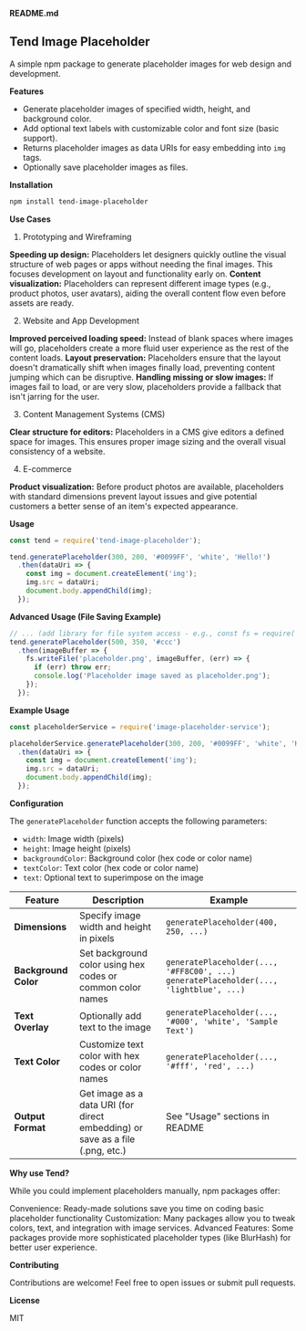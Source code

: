 **README.md**

## Tend Image Placeholder

A simple npm package to generate placeholder images for web design and development.

**Features**

* Generate placeholder images of specified width, height, and background color.
* Add optional text labels with customizable color and font size (basic support).
* Returns placeholder images as data URIs for easy embedding into `img` tags.
* Optionally save placeholder images as files.

**Installation**

```bash
npm install tend-image-placeholder
```

**Use Cases**

1. Prototyping and Wireframing

**Speeding up design:** Placeholders let designers quickly outline the visual structure of web pages or apps without needing the final images. This focuses development on layout and functionality early on.
**Content visualization:** Placeholders can represent different image types (e.g., product photos, user avatars), aiding the overall content flow even before assets are ready.

2. Website and App Development

**Improved perceived loading speed:** Instead of blank spaces where images will go, placeholders create a more fluid user experience as the rest of the content loads.
**Layout preservation:** Placeholders ensure that the layout doesn't dramatically shift when images finally load, preventing content jumping which can be disruptive.
**Handling missing or slow images:** If images fail to load, or are very slow, placeholders provide a fallback that isn't jarring for the user.

3. Content Management Systems (CMS)

**Clear structure for editors:** Placeholders in a CMS give editors a defined space for images. This ensures proper image sizing and the overall visual consistency of a website.

4. E-commerce

**Product visualization:** Before product photos are available, placeholders with standard dimensions prevent layout issues and give potential customers a better sense of an item's expected appearance.

**Usage**

```javascript
const tend = require('tend-image-placeholder');

tend.generatePlaceholder(300, 200, '#0099FF', 'white', 'Hello!')
  .then(dataUri => {
    const img = document.createElement('img');
    img.src = dataUri;
    document.body.appendChild(img);
  });
```

**Advanced Usage (File Saving Example)**

```javascript
// ... (add library for file system access - e.g., const fs = require('fs'))
tend.generatePlaceholder(500, 350, '#ccc')
  .then(imageBuffer => {
    fs.writeFile('placeholder.png', imageBuffer, (err) => {
      if (err) throw err; 
      console.log('Placeholder image saved as placeholder.png');
    });
  });
```


**Example Usage**

```javascript
const placeholderService = require('image-placeholder-service');

placeholderService.generatePlaceholder(300, 200, '#0099FF', 'white', 'Hello!')
  .then(dataUri => {
    const img = document.createElement('img');
    img.src = dataUri;
    document.body.appendChild(img);
  });
```

**Configuration**

The `generatePlaceholder` function accepts the following parameters:

* `width`: Image width (pixels)
* `height`: Image height (pixels)
* `backgroundColor`: Background color (hex code or color name)
* `textColor`: Text color (hex code or color name)
* `text`: Optional text to superimpose on the image


| Feature  | Description | Example | 
|---|---|---|
| **Dimensions** | Specify image width and height in pixels |  `generatePlaceholder(400, 250, ...)` |
| **Background Color** | Set background color using hex codes or common color names  | `generatePlaceholder(..., '#FF8C00', ...)` <br> `generatePlaceholder(..., 'lightblue', ...)` |
| **Text Overlay** | Optionally add text to the image | `generatePlaceholder(..., '#000', 'white', 'Sample Text')` |
| **Text Color** | Customize text color with hex codes or color names | `generatePlaceholder(..., '#fff', 'red', ...)` |
| **Output Format**  | Get image as a data URI (for direct embedding) or save as a file (.png, etc.) | See "Usage" sections in README |


**Why use Tend?**

While you could implement placeholders manually, npm packages offer:

Convenience: Ready-made solutions save you time on coding basic placeholder functionality
Customization: Many packages allow you to tweak colors, text, and integration with image services.
Advanced Features: Some packages provide more sophisticated placeholder types (like BlurHash) for better user experience.

**Contributing**

Contributions are welcome! Feel free to open issues or submit pull requests.

**License**

MIT
